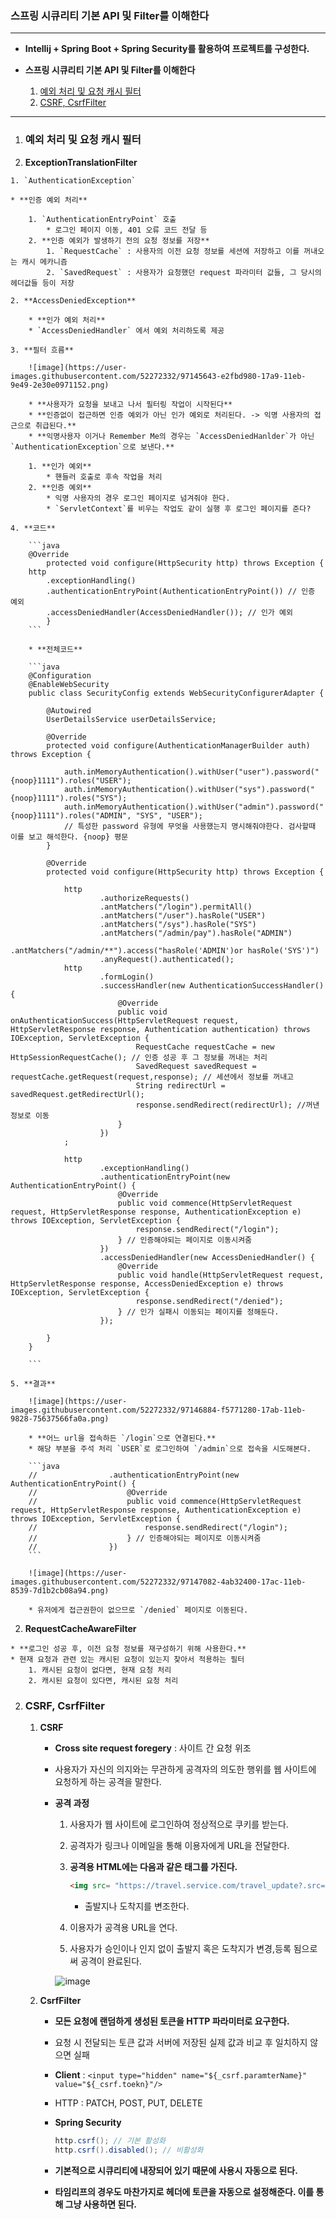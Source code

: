 ### **스프링 시큐리티 기본 API 및  Filter를 이해한다**

---

* **Intellij + Spring Boot + Spring Security를 활용하여 프로젝트를 구성한다.**
* **스프링 시큐리티 기본 API 및  Filter를 이해한다**

	1. [예외 처리 및 요청 캐시 필터](#예외-처리-및-요청-캐시-필터)
	2. [CSRF, CsrfFilter](#CSRF,-CsrfFilter)

---

1. ### 예외 처리 및 요청 캐시 필터

  1. **ExceptionTranslationFilter**

    1. `AuthenticationException`

    * **인증 예외 처리**

    	1. `AuthenticationEntryPoint` 호출
    		* 로그인 페이지 이동, 401 오류 코드 전달 등
    	2. **인증 예외가 발생하기 전의 요청 정보를 저장**
    		1. `RequestCache` : 사용자의 이전 요청 정보를 세션에 저장하고 이를 꺼내오는 캐시 메카니즘
    		2. `SavedRequest` : 사용자가 요청했던 request 파라미터 값들, 그 당시의 헤더값들 등이 저장

    2. **AccessDeniedException**

    	* **인가 예외 처리**
    	* `AccessDeniedHandler` 에서 예외 처리하도록 제공
    	
    3. **필터 흐름**

    	![image](https://user-images.githubusercontent.com/52272332/97145643-e2fbd980-17a9-11eb-9e49-2e30e0971152.png)

    	* **사용자가 요청을 보내고 나서 필터링 작업이 시작된다**
    	* **인증없이 접근하면 인증 예외가 아닌 인가 예외로 처리된다. -> 익명 사용자의 접근으로 취급된다.**
    	* **익명사용자 이거나 Remember Me의 경우는 `AccessDeniedHanlder`가 아닌 `AuthenticationException`으로 보낸다.**

    	1. **인가 예외**
    		* 핸들러 호출로 후속 작업을 처리
    	2. **인증 예외**
    		* 익명 사용자의 경우 로그인 페이지로 넘겨줘야 한다.
    		* `ServletContext`를 비우는 작업도 같이 실행 후 로그인 페이지를 준다?

    4. **코드**

    	```java
    	@Override
    	    protected void configure(HttpSecurity http) throws Exception {
    	http
    	    .exceptionHandling()
    	    .authenticationEntryPoint(AuthenticationEntryPoint()) // 인증 예외
    	    .accessDeniedHandler(AccessDeniedHandler()); // 인가 예외 
    	    }
    	```

    	* **전체코드**

    	```java
    	@Configuration
    	@EnableWebSecurity
    	public class SecurityConfig extends WebSecurityConfigurerAdapter {
    	
    	    @Autowired
    	    UserDetailsService userDetailsService;
    	
    	    @Override
    	    protected void configure(AuthenticationManagerBuilder auth) throws Exception {
    	
    	        auth.inMemoryAuthentication().withUser("user").password("{noop}1111").roles("USER");
    	        auth.inMemoryAuthentication().withUser("sys").password("{noop}1111").roles("SYS");
    	        auth.inMemoryAuthentication().withUser("admin").password("{noop}1111").roles("ADMIN", "SYS", "USER");
    	        // 특성한 password 유형에 무엇을 사용했는지 명시해줘야한다. 검사할때 이를 보고 해석한다. {noop} 평문
    	    }
    	
    	    @Override
    	    protected void configure(HttpSecurity http) throws Exception {
    	
    	        http
    	                .authorizeRequests()
    	                .antMatchers("/login").permitAll()
    	                .antMatchers("/user").hasRole("USER")
    	                .antMatchers("/sys").hasRole("SYS")
    	                .antMatchers("/admin/pay").hasRole("ADMIN")
    	                .antMatchers("/admin/**").access("hasRole('ADMIN')or hasRole('SYS')")
    	                .anyRequest().authenticated();
    	        http
    	                .formLogin()
    	                .successHandler(new AuthenticationSuccessHandler() {
    	                    @Override
    	                    public void onAuthenticationSuccess(HttpServletRequest request, HttpServletResponse response, Authentication authentication) throws IOException, ServletException {
    	                        RequestCache requestCache = new HttpSessionRequestCache(); // 인증 성공 후 그 정보를 꺼내는 처리
    	                        SavedRequest savedRequest = requestCache.getRequest(request,response); // 세션에서 정보를 꺼내고
    	                        String redirectUrl = savedRequest.getRedirectUrl();
    	                        response.sendRedirect(redirectUrl); //꺼낸 정보로 이동
    	                    }
    	                })
    	        ;
    	
    	        http
    	                .exceptionHandling()
    	                .authenticationEntryPoint(new AuthenticationEntryPoint() {
    	                    @Override
    	                    public void commence(HttpServletRequest request, HttpServletResponse response, AuthenticationException e) throws IOException, ServletException {
    	                        response.sendRedirect("/login");
    	                    } // 인증해야되는 페이지로 이동시켜줌
    	                })
    	                .accessDeniedHandler(new AccessDeniedHandler() {
    	                    @Override
    	                    public void handle(HttpServletRequest request, HttpServletResponse response, AccessDeniedException e) throws IOException, ServletException {
    	                        response.sendRedirect("/denied");
    	                    } // 인가 실패시 이동되는 페이지를 정해둔다.
    	                });
    	
    	    }
    	}
    	
    	```

    5. **결과**

    	![image](https://user-images.githubusercontent.com/52272332/97146884-f5771280-17ab-11eb-9828-75637566fa0a.png)

    	* **어느 url을 접속하든 `/login`으로 연결된다.**
    	* 해당 부분을 주석 처리 `USER`로 로그인하여 `/admin`으로 접속을 시도해본다.

    	```java
    	//                .authenticationEntryPoint(new AuthenticationEntryPoint() {
    	//                    @Override
    	//                    public void commence(HttpServletRequest request, HttpServletResponse response, AuthenticationException e) throws IOException, ServletException {
    	//                        response.sendRedirect("/login");
    	//                    } // 인증해야되는 페이지로 이동시켜줌
    	//                })
    	```

    	![image](https://user-images.githubusercontent.com/52272332/97147082-4ab32400-17ac-11eb-8539-7d1b2cb08a94.png)

    	* 유저에게 접근권한이 없으므로 `/denied` 페이지로 이동된다.

  2. **RequestCacheAwareFilter**

  	* **로그인 성공 후, 이전 요청 정보를 재구성하기 위해 사용한다.**
  	* 현재 요청과 관련 있는 캐시된 요청이 있는지 찾아서 적용하는 필터
  		1. 캐시된 요청이 없다면, 현재 요청 처리
  		2. 캐시된 요청이 있다면, 캐시된 요청 처리

2. ### CSRF, CsrfFilter

	1. **CSRF**

		* **Cross site request foregery** : 사이트 간 요청 위조

		* 사용자가 자신의 의지와는 무관하게 공격자의 의도한 행위를 웹 사이트에 요청하게 하는 공격을 말한다.

		* **공격 과정**

			1. 사용자가 웹 사이트에 로그인하여 정상적으로 쿠키를 받는다.

			2. 공격자가 링크나 이메일을 통해 이용자에게 URL을 전달한다.

			3. **공격용 HTML에는 다음과 같은 태그를 가진다.**

				```html
				<img src= "https://travel.service.com/travel_update?.src=Korea&.dst=Hell">
				```

				* 출발지나 도착지를 변조한다.

			4. 이용자가 공격용 URL을 연다.

			5. 사용자가 승인이나 인지 없이 출발지 혹은 도착지가 변경,등록 됨으로써 공격이 완료된다.

			![image](https://user-images.githubusercontent.com/52272332/97154085-d5008580-17b6-11eb-8400-3d4b30beb094.png)

	2. **CsrfFilter**

		* **모든 요청에 랜덤하게 생성된 토큰을 HTTP 파라미터로 요구한다.**

		* 요청 시 전달되는 토큰 값과 서버에 저장된 실제 값과 비교 후 일치하지 않으면 실패

		* **Client** : `<input type="hidden" name="${_csrf.paramterName}" value="${_csrf.toekn}"/>`

		* HTTP : PATCH, POST, PUT, DELETE

		* **Spring Security**

			```java
			http.csrf(); // 기본 활성화
			http.csrf().disabled(); // 비활성화
			```

		* **기본적으로 시큐리티에 내장되어 있기 때문에 사용시 자동으로 된다.**

		* **타임리프의 경우도 마찬가지로 헤더에 토큰을 자동으로 설정해준다. 이를 통해 그냥 사용하면 된다.**